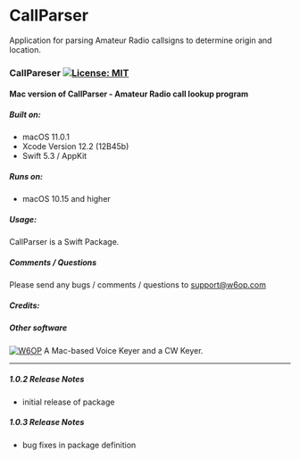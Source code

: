 # CallParser

Application for parsing Amateur Radio callsigns to determine origin and location.
### CallPareser [![License: MIT](https://img.shields.io/badge/License-MIT-yellow.svg)](https://en.wikipedia.org/wiki/MIT_License)

#### Mac version of CallParser - Amateur Radio call lookup program

##### Built on:

*  macOS 11.0.1
*  Xcode Version 12.2 (12B45b)
*  Swift 5.3 / AppKit

##### Runs on:
* macOS 10.15 and higher

##### Usage:
CallParser is a Swift Package.


##### Comments / Questions
Please send any bugs / comments / questions to support@w6op.com

##### Credits:

##### Other software 
[![W6OP](https://img.shields.io/badge/W6OP-xVoiceKeyer,_xCW-informational)](https://w6op.com) A Mac-based Voice Keyer and a CW Keyer.  

---
##### 1.0.2 Release Notes
* initial release of package

##### 1.0.3 Release Notes
* bug fixes in package definition
